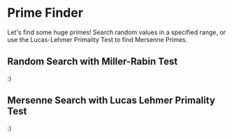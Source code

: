 # Prime Finder

Let's find some huge primes! Search random values in a specified range, or use the Lucas-Lehmer Primality Test to find Mersenne Primes.

## Random Search with Miller-Rabin Test

:)

## Mersenne Search with Lucas Lehmer Primality Test

:)